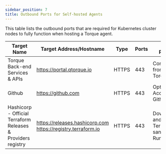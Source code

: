 ```yaml
---
sidebar_position: 7
title: Outbound Ports for Self-hosted Agents
---
```


This table lists the outbound ports that are required for Kubernetes cluster nodes to fully function when hosting a Torque agent.

|Target Name                                |Target Address/Hostname                             |Type        |Ports|Traffic Purpose                                |
|------------------------------------       |----------------------------------------------------|------------|-----|-----------------------------------------------|
|Torque Back-end Services & APIs                       |https://portal.qtorque.io                       |HTTPS       |443  |Communicate from agent to Torque APIs          |
|Github                                     |https://github.com                        |HTTPS|443   |Optional. Access to Github.|
|Hashicorp - Official Terraform Releases & Providers registry    |https://releases.hashicorp.com https://registry.terraform.io                      |HTTPS|443   |Download and install Terraform on sandbox TF Runner pod|

